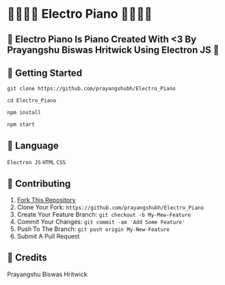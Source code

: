 # 🌟💥💥🌟 Electro Piano 🌟💥💥🌟
## 🌟 Electro Piano Is Piano Created With <3 By Prayangshu Biswas Hritwick Using Electron JS 🌟 

## 🚀 Getting Started
```
git clone https://github.com/prayangshubh/Electro_Piano

cd Electro_Piano

npm install

npm start

```

## 📓 Language
` Electron JS ` 
` HTML ` 
` CSS ` 

## 🤝 Contributing

1. [Fork This Repository](https://github.com/prayangshubh/Electro_Piano/fork)
2. Clone Your Fork: `https://github.com/prayangshubh/Electro_Piano`
3. Create Your Feature Branch: `git checkout -b My-Mew-Feature`
4. Commit Your Changes: `git commit -am 'Add Some Feature'`
5. Push To The Branch: `git push origin My-New-Feature`
6. Submit A Pull Request


## 📝 Credits

 Prayangshu Biswas Hritwick
 
